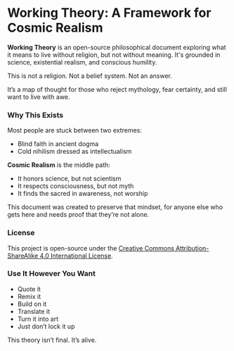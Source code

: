 # Working Theory: A Framework for Cosmic Realism

**Working Theory** is an open-source philosophical document exploring what it means to live without religion, but not without meaning. It's grounded in science, existential realism, and conscious humility.

This is not a religion. Not a belief system. Not an answer.

It’s a map of thought for those who reject mythology, fear certainty, and still want to live with awe.

### Why This Exists

Most people are stuck between two extremes:
- Blind faith in ancient dogma  
- Cold nihilism dressed as intellectualism

**Cosmic Realism** is the middle path:
- It honors science, but not scientism  
- It respects consciousness, but not myth  
- It finds the sacred in awareness, not worship

This document was created to preserve that mindset, for anyone else who gets here and needs proof that they’re not alone.

### License

This project is open-source under the [Creative Commons Attribution-ShareAlike 4.0 International License](https://creativecommons.org/licenses/by-sa/4.0/).

### Use It However You Want

- Quote it  
- Remix it  
- Build on it  
- Translate it  
- Turn it into art  
- Just don’t lock it up

This theory isn’t final. It’s alive.
